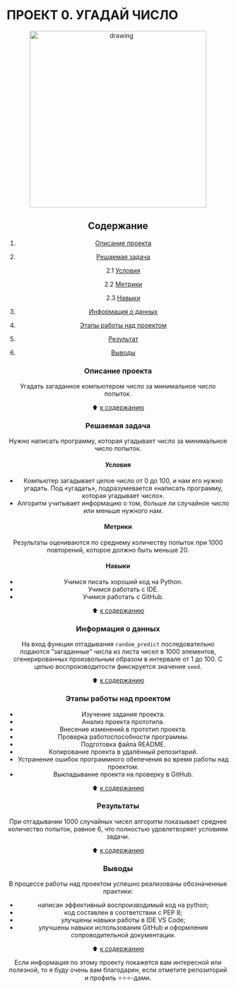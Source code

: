 # **ПРОЕКТ 0. УГАДАЙ ЧИСЛО**

<center> <img src = https://i.ytimg.com/vi/Dk9a6K0X2uQ/maxresdefault.jpg?7857057827 alt="drawing" style="width:400px;" </center>

## **Содержание**

1. [Описание проекта](https://github.com/Licharg/SF_Data-Science_2022/blob/main/project_1/readme.md/#Описание-проекта)  
2. [Решаемая задача](https://github.com/Licharg/SF_Data-Science_2022/blob/main/project_1/readme.md/#Решаемая-задача)

    2.1 [Условия](https://github.com/Licharg/Project-1.-Analysis-of-HeadHunter-resumes/blob/master/README.md#Условия)

    2.2 [Метрики](https://github.com/Licharg/Project-1.-Analysis-of-HeadHunter-resumes/blob/master/README.md#Метрики)

    2.3 [Навыки](https://github.com/Licharg/Project-1.-Analysis-of-HeadHunter-resumes/blob/master/README.md#Навыки)

3. [Информация о данных](https://github.com/Licharg/SF_Data-Science_2022/blob/main/project_1/readme.md/#Информация-о-данных)  
4. [Этапы работы над проектом](https://github.com/Licharg/SF_Data-Science_2022/blob/main/project_1/readme.md/#Этапы-работы-над-проектом)  
5. [Результат](https://github.com/Licharg/SF_Data-Science_2022/blob/main/project_1/readme.md/#Результат)
6. [Выводы](https://github.com/Licharg/SF_Data-Science_2022/blob/main/project_1/readme.md/#Выводы)

### **Описание проекта**

Угадать загаданное компьютером число за минимальное число попыток.

:arrow_up: [к содержанию](https://github.com/Licharg/SF_Data-Science_2022/tree/main/project_1/readme.md#Содержание)

### **Решаемая задача**

Нужно написать программу, которая угадывает число за минимальное число попыток.

#### **Условия**  

- Компьютер загадывает целое число от 0 до 100, и нам его нужно угадать. Под «угадать», подразумевается «написать программу, которая угадывает число».
- Алгоритм учитывает информацию о том, больше ли случайное число или меньше нужного нам.

#### **Метрики**

Результаты оцениваются по среднему количеству попыток при 1000 повторений, которое должно быть меньше 20.

#### **Навыки**

- Учимся писать хороший код на Python.
- Учимся работать с IDE.
- Учимся работать с GitHub.

:arrow_up: [к содержанию](https://github.com/Licharg/SF_Data-Science_2022/tree/main/project_1/readme.md#Содержание)

### **Информация о данных**

На вход функции отгадывания `random_predict` последовательно подаются "загаданные" числа из листа чисел в 1000 элементов, сгенерированных произвольным образом в интервале от 1 до 100. С целью воспроизводитости фиксируется значение `seed`.
  
:arrow_up: [к содержанию](https://github.com/Licharg/SF_Data-Science_2022/tree/main/project_1/readme.md#Содержание)

### **Этапы работы над проектом**

- Изучение задания проекта.
- Анализ проекта прототипа.
- Внесение изменений в прототип проекта.
- Проверка работоспособности программы.
- Подготовка файла README.
- Копирование проекта в удалённый репозитарий.
- Устранение ошибок программного обепечения во время работы над проектом.
- Выкладывание проекта на проверку в GitHub.

:arrow_up: [к содержанию](https://github.com/Licharg/SF_Data-Science_2022/tree/main/project_1/readme.md#Содержание)

### **Результаты**

При отгадывании 1000 случайных чисел алгоритм показывает среднее количество попыток, равное 6, что полностью удовлетворяет условиям задачи.

:arrow_up: [к содержанию](https://github.com/Licharg/SF_Data-Science_2022/tree/main/project_1/readme.md#Содержание)

### **Выводы**

В процессе работы над проектом успешно реализованы обозначенные практики:

- написан эффективный воспроизводимый код на python;
- код составлен в соответствии с PEP 8;
- улучшены навыки работы в IDE VS Code;
- улучшены навыки использования GitHub и оформления сопроводительной документации.

:arrow_up: [к содержанию](https://github.com/Licharg/SF_Data-Science_2022/tree/main/project_1/readme.md#Содержание)

Если информация по этому проекту покажется вам интересной или полезной, то я буду очень вам благодарен, если отметите репозиторий и профиль ⭐️⭐️⭐️-дами.
